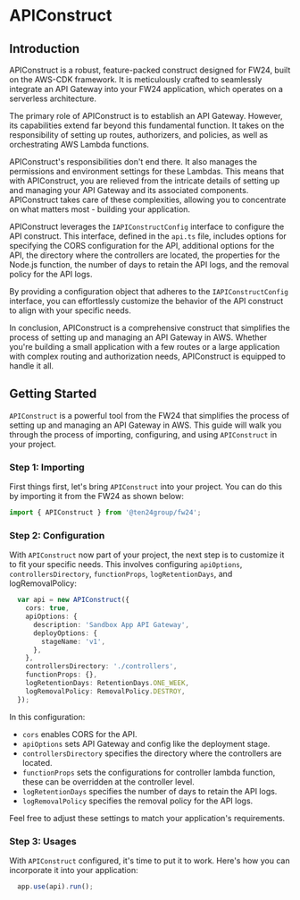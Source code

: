 # APIConstruct

## Introduction

APIConstruct is a robust, feature-packed construct designed for FW24, built on the AWS-CDK framework. It is meticulously crafted to seamlessly integrate an API Gateway into your FW24 application, which operates on a serverless architecture.

The primary role of APIConstruct is to establish an API Gateway. However, its capabilities extend far beyond this fundamental function. It takes on the responsibility of setting up routes, authorizers, and policies, as well as orchestrating AWS Lambda functions.

APIConstruct's responsibilities don't end there. It also manages the permissions and environment settings for these Lambdas. This means that with APIConstruct, you are relieved from the intricate details of setting up and managing your API Gateway and its associated components. APIConstruct takes care of these complexities, allowing you to concentrate on what matters most - building your application.

APIConstruct leverages the `IAPIConstructConfig` interface to configure the API construct. This interface, defined in the `api.ts` file, includes options for specifying the CORS configuration for the API, additional options for the API, the directory where the controllers are located, the properties for the Node.js function, the number of days to retain the API logs, and the removal policy for the API logs.

By providing a configuration object that adheres to the `IAPIConstructConfig` interface, you can effortlessly customize the behavior of the API construct to align with your specific needs.

In conclusion, APIConstruct is a comprehensive construct that simplifies the process of setting up and managing an API Gateway in AWS. Whether you're building a small application with a few routes or a large application with complex routing and authorization needs, APIConstruct is equipped to handle it all.

## Getting Started

`APIConstruct` is a powerful tool from the FW24 that simplifies the process of setting up and managing an API Gateway in AWS. This guide will walk you through the process of importing, configuring, and using `APIConstruct` in your project.

### Step 1: Importing

First things first, let's bring `APIConstruct` into your project. You can do this by importing it from the FW24 as shown below:

```ts
import { APIConstruct } from '@ten24group/fw24';
```

### Step 2: Configuration

With `APIConstruct` now part of your project, the next step is to customize it to fit your specific needs. This involves configuring `apiOptions`, `controllersDirectory`, `functionProps`, `logRetentionDays`, and logRemovalPolicy:

```ts
  var api = new APIConstruct({
    cors: true,
    apiOptions: {
      description: 'Sandbox App API Gateway',
      deployOptions: {
        stageName: 'v1',
      },
    },
    controllersDirectory: './controllers',
    functionProps: {},
    logRetentionDays: RetentionDays.ONE_WEEK,
    logRemovalPolicy: RemovalPolicy.DESTROY,
  });
```

In this configuration:

- `cors` enables CORS for the API.
- `apiOptions` sets API Gateway and config like the deployment stage.
- `controllersDirectory` specifies the directory where the controllers are located.
- `functionProps` sets the configurations for controller lambda function, these can be overridden at the controller level.
- `logRetentionDays` specifies the number of days to retain the API logs.
- `logRemovalPolicy` specifies the removal policy for the API logs.

Feel free to adjust these settings to match your application's requirements.

### Step 3: Usages

With `APIConstruct` configured, it's time to put it to work. Here's how you can incorporate it into your application:

```ts
  app.use(api).run();
```
